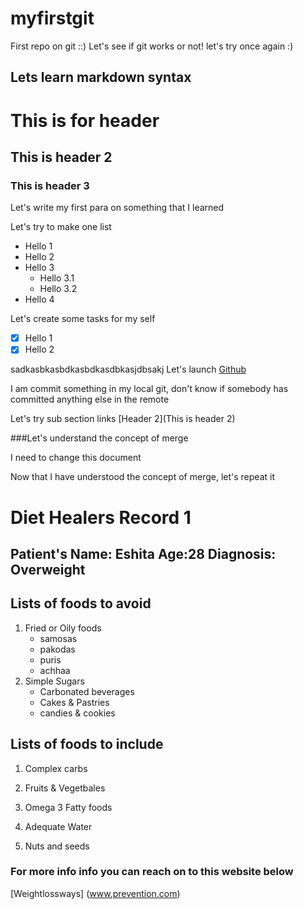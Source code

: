 # myfirstgit
First repo on git ::)
Let's see if git works or not!
let's try once again :)

## Lets learn markdown syntax

# This is for header

## This is header 2

### This is header 3

Let's write my first para on something that I learned


Let's try to make one list

- Hello 1
- Hello 2
- Hello 3
    - Hello 3.1
    - Hello 3.2
- Hello 4


Let's create some tasks for my self

- [x] Hello 1
- [x] Hello 2

sadkasbkasbdkasbdkasdbkasjdbsakj
Let's launch [Github](www.github.com)



I am commit something in my local git, don't know if somebody has committed anything else in the remote











Let's try sub section links
[Header 2](This is header 2)


###Let's understand the concept of merge

I need to change this document

Now that I have understood the concept of merge, let's repeat it

# Diet Healers Record 1

## Patient's Name: Eshita    Age:28        Diagnosis: Overweight

## Lists of foods to avoid
1. Fried or Oily foods
    - samosas
    - pakodas
    - puris
    - achhaa
2. Simple Sugars
    - Carbonated beverages
    - Cakes & Pastries
    - candies & cookies

## Lists of foods to include
1. Complex carbs

2. Fruits & Vegetbales

3. Omega 3 Fatty foods

4. Adequate Water

5. Nuts and seeds

### For more info info you can reach on to this website below
[Weightlossways] (www.prevention.com)


   
